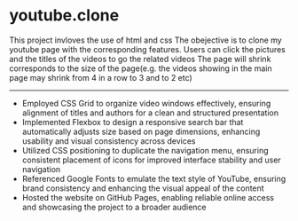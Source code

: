 # youtube.clone
This project invloves the use of html and css
The obejective is to clone my youtube page with the corresponding features.
Users can click the pictures and the titles of the videos to go the related videos
The page will shrink corresponds to the size of the page(e.g. the videos showing in the main page may shrink from 4 in a row to 3 and to 2 etc)

-----------------------------------------------------------------------------------------------------------------------------------------------

- Employed CSS Grid to organize video windows effectively, ensuring alignment of titles and authors for a clean and structured presentation
- Implemented Flexbox to design a responsive search bar that automatically adjusts size based on page dimensions, enhancing usability and visual consistency across devices
- Utilized CSS positioning to duplicate the navigation menu, ensuring consistent placement of icons for improved interface stability and user navigation
- Referenced Google Fonts to emulate the text style of YouTube, ensuring brand consistency and enhancing the visual appeal of the content
- Hosted the website on GitHub Pages, enabling reliable online access and showcasing the project to a broader audience
